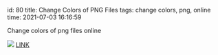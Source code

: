 id: 80
title: Change Colors of PNG Files
tags: change colors, png, online
time: 2021-07-03 16:16:59

Change colors of png files online

![](http://localhost/bkmks_fotos/pics/31)
[LINK](https://tinyurl.com/ye3bfcy4)